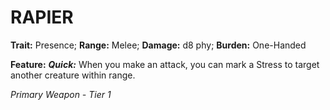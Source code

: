 ﻿---
tags:
  - Item
  - Weapon
name: 'RAPIER'
trait: 'Presence'
range: 'Melee'
damage: 'd8 phy'
burden: 'One-Handed'
feat_name: 'Quick'
feat_text: 'When you make an attack, you can mark a Stress to target another creature within range.'
primary_or_secondary: 'Primary Weapon'
tier: 1
---

# RAPIER

**Trait:** Presence; **Range:** Melee; **Damage:** d8 phy; **Burden:** One-Handed

**Feature:** ***Quick:*** When you make an attack, you can mark a Stress to target another creature within range.

*Primary Weapon - Tier 1*
